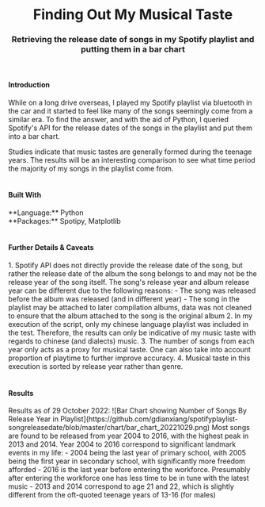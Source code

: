<h1 align="center">Finding Out My Musical Taste</h1>
<h3 align="center">Retrieving the release date of songs in my Spotify playlist and putting them in a bar chart</h3>
<br>

<!--Introduction-->
<h4>Introduction</h4>
While on a long drive overseas, I played my Spotify playlist via bluetooth in the car and it started to feel like many of the songs seemingly come from a similar era. To find the answer, and with the aid of Python, I queried Spotify's API for the release dates of the songs in the playlist and put them into a bar chart.

Studies indicate that music tastes are generally formed during the teenage years. The results will be an interesting comparison to see what time period the majority of my songs in the playlist come from.
<br>
<br>
<!--Built With: Language and Packages-->
<h4>Built With</h4>
**Language:** Python
<br>
**Packages:** Spotipy, Matplotlib
<br>
<br>
<!--Methodology Issues-->
<h4>Further Details & Caveats</h4>
1. Spotify API does not directly provide the release date of the song, but rather the release date of the album the song belongs to and may not be the release year of the song itself. The song's release year and album release year can be different due to the following reasons:
     - The song was released before the album was released (and in different year)
     - The song in the playlist may be attached to later compilation albums, data was not cleaned to ensure that the album attached to the song is the original album
2. In my execution of the script, only my chinese language playlist was included in the test. Therefore, the results can only be indicative of my music taste with regards to chinese (and dialects) music.
3. The number of songs from each year only acts as a proxy for musical taste. One can also take into account proportion of playtime to further improve accuracy.
4. Musical taste in this execution is sorted by release year rather than genre.
<br>
<br>
<!--Results-->
<h4>Results</h4>
Results as of 29 October 2022:
![Bar Chart showing Number of Songs By Release Year in Playlist](https://github.com/gdianxiang/spotifyplaylist-songreleasedate/blob/master/chart/bar_chart_20221029.png)
Most songs are found to be released from year 2004 to 2016, with the highest peak in 2013 and 2014. Year 2004 to 2016 correspond to significant landmark events in my life:
- 2004 being the last year of primary school, with 2005 being the first year in secondary school, with significantly more freedom afforded
- 2016 is the last year before entering the workforce. Presumably after entering the workforce one has less time to be in tune with the latest music
- 2013 and 2014 correspond to age 21 and 22, which is slightly different from the oft-quoted teenage years of 13-16 (for males)